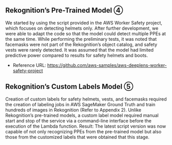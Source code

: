 ## Rekognition’s Pre-Trained Model ④
We started by using the script provided in the AWS Worker Safety project, which focuses on detecting helmets only. After further development, we were able to adapt the code so that the model could detect multiple PPEs at the same time.
While performing the preliminary tests, it was noted that facemasks were not part of the Rekognition’s object catalog, and safety vests were rarely detected. It was assumed that the model had limited predictive power compared to results for safety helmets and boots. 
* Reference URL: https://github.com/aws-samples/aws-deeplens-worker-safety-project
## Rekognition’s Custom Labels Model ⑤
Creation of custom labels for safety helmets, vests, and facemasks required the creation of labeling jobs in AWS SageMaker Ground Truth and train hundreds of images in Rekognition (Refer to Appendix 2). Unlike Rekognition’s pre-trained models, a custom label model required manual start and stop of the service via a command-line interface before the execution of the Lambda function. 
Result: The latest script version was now capable of not only recognizing PPEs from the pre-trained model but also those from the customized labels that were obtained that this stage.
